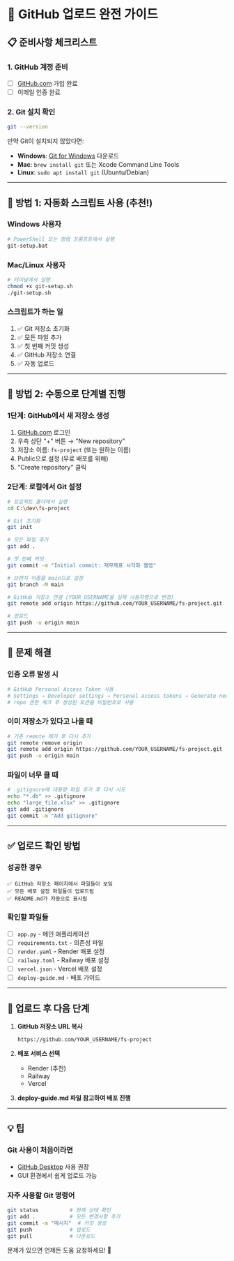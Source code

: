 # 🚀 GitHub 업로드 완전 가이드

## 📋 준비사항 체크리스트

### 1. GitHub 계정 준비
- [ ] [GitHub.com](https://github.com) 가입 완료
- [ ] 이메일 인증 완료

### 2. Git 설치 확인
```bash
git --version
```
만약 Git이 설치되지 않았다면:
- **Windows**: [Git for Windows](https://git-scm.com/download/win) 다운로드
- **Mac**: `brew install git` 또는 Xcode Command Line Tools
- **Linux**: `sudo apt install git` (Ubuntu/Debian)

---

## 🎯 방법 1: 자동화 스크립트 사용 (추천!)

### Windows 사용자
```bash
# PowerShell 또는 명령 프롬프트에서 실행
git-setup.bat
```

### Mac/Linux 사용자
```bash
# 터미널에서 실행
chmod +x git-setup.sh
./git-setup.sh
```

### 스크립트가 하는 일
1. ✅ Git 저장소 초기화
2. ✅ 모든 파일 추가
3. ✅ 첫 번째 커밋 생성
4. ✅ GitHub 저장소 연결
5. ✅ 자동 업로드

---

## 🎯 방법 2: 수동으로 단계별 진행

### 1단계: GitHub에서 새 저장소 생성
1. [GitHub.com](https://github.com) 로그인
2. 우측 상단 "+" 버튼 → "New repository"
3. 저장소 이름: `fs-project` (또는 원하는 이름)
4. Public으로 설정 (무료 배포를 위해)
5. "Create repository" 클릭

### 2단계: 로컬에서 Git 설정
```bash
# 프로젝트 폴더에서 실행
cd C:\dev\fs-project

# Git 초기화
git init

# 모든 파일 추가
git add .

# 첫 번째 커밋
git commit -m "Initial commit: 재무제표 시각화 웹앱"

# 브랜치 이름을 main으로 설정
git branch -M main

# GitHub 저장소 연결 (YOUR_USERNAME을 실제 사용자명으로 변경)
git remote add origin https://github.com/YOUR_USERNAME/fs-project.git

# 업로드
git push -u origin main
```

---

## 🔧 문제 해결

### 인증 오류 발생 시
```bash
# GitHub Personal Access Token 사용
# Settings → Developer settings → Personal access tokens → Generate new token
# repo 권한 체크 후 생성된 토큰을 비밀번호로 사용
```

### 이미 저장소가 있다고 나올 때
```bash
# 기존 remote 제거 후 다시 추가
git remote remove origin
git remote add origin https://github.com/YOUR_USERNAME/fs-project.git
git push -u origin main
```

### 파일이 너무 클 때
```bash
# .gitignore에 대용량 파일 추가 후 다시 시도
echo "*.db" >> .gitignore
echo "large_file.xlsx" >> .gitignore
git add .gitignore
git commit -m "Add gitignore"
```

---

## ✅ 업로드 확인 방법

### 성공한 경우
```
✅ GitHub 저장소 페이지에서 파일들이 보임
✅ 모든 배포 설정 파일들이 업로드됨
✅ README.md가 자동으로 표시됨
```

### 확인할 파일들
- [ ] `app.py` - 메인 애플리케이션
- [ ] `requirements.txt` - 의존성 파일
- [ ] `render.yaml` - Render 배포 설정
- [ ] `railway.toml` - Railway 배포 설정
- [ ] `vercel.json` - Vercel 배포 설정
- [ ] `deploy-guide.md` - 배포 가이드

---

## 🎉 업로드 후 다음 단계

1. **GitHub 저장소 URL 복사**
   ```
   https://github.com/YOUR_USERNAME/fs-project
   ```

2. **배포 서비스 선택**
   - Render (추천)
   - Railway  
   - Vercel

3. **deploy-guide.md 파일 참고하여 배포 진행**

---

## 💡 팁

### Git 사용이 처음이라면
- [GitHub Desktop](https://desktop.github.com/) 사용 권장
- GUI 환경에서 쉽게 업로드 가능

### 자주 사용할 Git 명령어
```bash
git status          # 현재 상태 확인
git add .           # 모든 변경사항 추가
git commit -m "메시지"  # 커밋 생성
git push            # 업로드
git pull            # 다운로드
```

문제가 있으면 언제든 도움 요청하세요! 🚀
